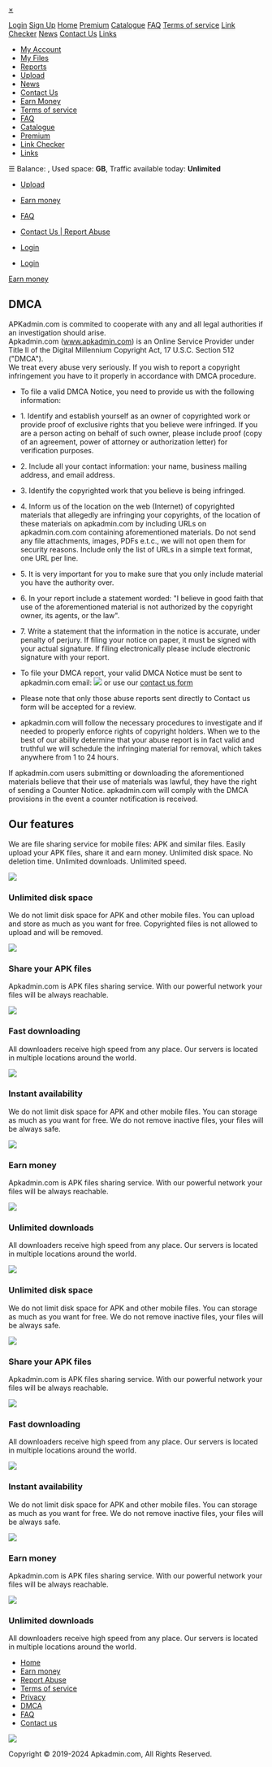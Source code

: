 [×](javascript:void(0))

[Login](https://apkadmin.com/login.html) [Sign Up](https://apkadmin.com/register.html) [Home](https://apkadmin.com/) [Premium](https://apkadmin.com/premium.html) [Catalogue](https://apkadmin.com/?op=catalogue) [FAQ](https://apkadmin.com/faq.html) [Terms of service](https://apkadmin.com/tos.html) [Link Checker](https://apkadmin.com/?op=checkfiles) [News](https://apkadmin.com/?op=news) [Contact Us](https://apkadmin.com/contact.html) [Links](https://apkadmin.com/links.html)

* [My Account](https://apkadmin.com/?op=my_account)
* [My Files](https://apkadmin.com/?op=my_files)
* [Reports](https://apkadmin.com/?op=my_reports)
* [Upload](https://apkadmin.com/?op=upload_form)
* [News](https://apkadmin.com/?op=news)
* [Contact Us](https://apkadmin.com/contact.html)
* [Earn Money](https://apkadmin.com/make_money.html)
* [Terms of service](https://apkadmin.com/tos.html)
* [FAQ](https://apkadmin.com/faq.html)
* [Catalogue](https://apkadmin.com/?op=catalogue)
* [Premium](https://apkadmin.com/?op=payments)
* [Link Checker](https://apkadmin.com/?op=check_files)
* [Links](https://apkadmin.com/links.html)

☰ Balance: , Used space: **GB**, Traffic available today: **Unlimited**

* [Upload](https://apkadmin.com/)
* [Earn money](https://apkadmin.com/make_money.html)
* [FAQ](https://apkadmin.com/faq.html)
* [Contact Us | Report Abuse](https://apkadmin.com/contact.html)

* [Login](https://apkadmin.com/login.html)

* [Login](https://apkadmin.com/login.html)

[Earn money](https://apkadmin.com/make_money.html)

DMCA
----

APKadmin.com is commited to cooperate with any and all legal authorities if an investigation should arise.  
Apkadmin.com (www.apkadmin.com) is an Online Service Provider under Title II of the Digital Millennium Copyright Act, 17 U.S.C. Section 512 ("DMCA").  
We treat every abuse very seriously. If you wish to report a copyright infringement you have to it properly in accordance with DMCA procedure.

* To file a valid DMCA Notice, you need to provide us with the following information:  
      
    
* 1\. Identify and establish yourself as an owner of copyrighted work or provide proof of exclusive rights that you believe were infringed. If you are a person acting on behalf of such owner, please include proof (copy of an agreement, power of attorney or authorization letter) for verification purposes.  
      
    
* 2\. Include all your contact information: your name, business mailing address, and email address.  
      
    
* 3\. Identify the copyrighted work that you believe is being infringed.  
      
    
* 4\. Inform us of the location on the web (Internet) of copyrighted materials that allegedly are infringing your copyrights, of the location of these materials on apkadmin.com by including URLs on apkadmin.com.com containing aforementioned materials. Do not send any file attachments, images, PDFs e.t.c., we will not open them for security reasons. Include only the list of URLs in a simple text format, one URL per line.  
      
    
* 5\. It is very important for you to make sure that you only include material you have the authority over.  
      
    
* 6\. In your report include a statement worded: "I believe in good faith that use of the aforementioned material is not authorized by the copyright owner, its agents, or the law".  
      
    
* 7\. Write a statement that the information in the notice is accurate, under penalty of perjury. If filing your notice on paper, it must be signed with your actual signature. If filing electronically please include electronic signature with your report.  
      
    
* To file your DMCA report, your valid DMCA Notice must be sent to apkadmin.com email: ![](https://apkadmin.com/images/emailapk.png) or use our [contact us form](https://apkadmin.com/contact.html)  
      
    
* Please note that only those abuse reports sent directly to Contact us form will be accepted for a review.
* apkadmin.com will follow the necessary procedures to investigate and if needed to properly enforce rights of copyright holders. When we to the best of our ability determine that your abuse report is in fact valid and truthful we will schedule the infringing material for removal, which takes anywhere from 1 to 24 hours.

If apkadmin.com users submitting or downloading the aforementioned materials believe that their use of materials was lawful, they have the right of sending a Counter Notice. apkadmin.com will comply with the DMCA provisions in the event a counter notification is received.

Our features
------------

We are file sharing service for mobile files: APK and similar files. Easily upload your APK files, share it and earn money. Unlimited disk space. No deletion time. Unlimited downloads. Unlimited speed.

![](https://apkadmin.com/images/feature-icon-1.svg)

### Unlimited disk space

We do not limit disk space for APK and other mobile files. You can upload and store as much as you want for free. Copyrighted files is not allowed to upload and will be removed.

![](https://apkadmin.com/images/feature-icon-2.svg)

### Share your APK files

Apkadmin.com is APK files sharing service. With our powerful network your files will be always reachable.

![](https://apkadmin.com/images/feature-icon-3.svg)

### Fast downloading

All downloaders receive high speed from any place. Our servers is located in multiple locations around the world.

![](https://apkadmin.com/images/feature-icon-4.svg)

### Instant availability

We do not limit disk space for APK and other mobile files. You can storage as much as you want for free. We do not remove inactive files, your files will be always safe.

![](https://apkadmin.com/images/feature-icon-5.svg)

### Earn money

Apkadmin.com is APK files sharing service. With our powerful network your files will be always reachable.

![](https://apkadmin.com/images/feature-icon-6.svg)

### Unlimited downloads

All downloaders receive high speed from any place. Our servers is located in multiple locations around the world.

![](https://apkadmin.com/images/feature-icon-1.svg)

### Unlimited disk space

We do not limit disk space for APK and other mobile files. You can storage as much as you want for free. We do not remove inactive files, your files will be always safe.

![](https://apkadmin.com/images/feature-icon-2.svg)

### Share your APK files

Apkadmin.com is APK files sharing service. With our powerful network your files will be always reachable.

![](https://apkadmin.com/images/feature-icon-3.svg)

### Fast downloading

All downloaders receive high speed from any place. Our servers is located in multiple locations around the world.

![](https://apkadmin.com/images/feature-icon-4.svg)

### Instant availability

We do not limit disk space for APK and other mobile files. You can storage as much as you want for free. We do not remove inactive files, your files will be always safe.

![](https://apkadmin.com/images/feature-icon-5.svg)

### Earn money

Apkadmin.com is APK files sharing service. With our powerful network your files will be always reachable.

![](https://apkadmin.com/images/feature-icon-6.svg)

### Unlimited downloads

All downloaders receive high speed from any place. Our servers is located in multiple locations around the world.

* [Home](https://apkadmin.com/)
* [Earn money](https://apkadmin.com/make_money.html)
* [Report Abuse](https://apkadmin.com/contact.html)
* [Terms of service](https://apkadmin.com/tos.html)
* [Privacy](https://apkadmin.com/pages/privacy_policy.html)
* [DMCA](https://apkadmin.com/pages/dmca.html)
* [FAQ](https://apkadmin.com/faq.html)
* [Contact us](https://apkadmin.com/contact.html)

![](https://apkadmin.com/images/logo.svg)

Copyright © 2019-2024 Apkadmin.com, All Rights Reserved.